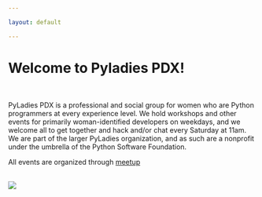```yaml
---

layout: default

---
```

<h1 id='pyladies-title'>Welcome to Pyladies PDX!</h1>

<br>
<p class="site-description">PyLadies PDX is a professional and social group for women who are Python programmers at every experience level. We hold workshops and other events for primarily woman-identified developers on weekdays, and we welcome all to get together and hack and/or chat every Saturday at 11am. We are part of the larger PyLadies organization, and as such are a nonprofit under the umbrella of the Python Software Foundation.</p>

All events are organized through [meetup](http://www.meetup.com/PyLadies-PDX)

<br/>
<a href="http://www.oreilly.com/pub/cpc/9390"><img src="http://www.oreilly.com/partner_file/orm_partner_meerkats_125x125.png" /></a>
<br>
<div id='potential-hampsters'></div>
<a id="less-wow"></a>
